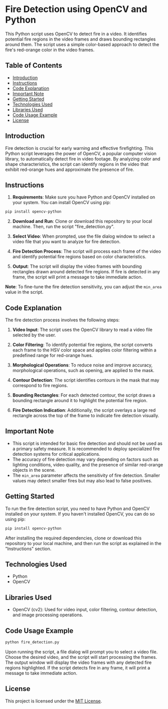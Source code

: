# Fire Detection using OpenCV and Python

This Python script uses OpenCV to detect fire in a video. It identifies potential fire regions in the video frames and draws bounding rectangles around them. The script uses a simple color-based approach to detect the fire's red-orange color in the video frames.

## Table of Contents
- [Introduction](#introduction)
- [Instructions](#instructions)
- [Code Explanation](#code-explanation)
- [Important Note](#important-note)
- [Getting Started](#getting-started)
- [Technologies Used](#technologies-used)
- [Libraries Used](#libraries-used)
- [Code Usage Example](#code-usage-example)
- [License](#license)

## Introduction

Fire detection is crucial for early warning and effective firefighting. This Python script leverages the power of OpenCV, a popular computer vision library, to automatically detect fire in video footage. By analyzing color and shape characteristics, the script can identify regions in the video that exhibit red-orange hues and approximate the presence of fire.

## Instructions

1. **Requirements**: Make sure you have Python and OpenCV installed on your system. You can install OpenCV using pip:

```bash
pip install opencv-python
```

2. **Download and Run**: Clone or download this repository to your local machine. Then, run the script "fire_detection.py".

3. **Select Video**: When prompted, use the file dialog window to select a video file that you want to analyze for fire detection.

4. **Fire Detection Process**: The script will process each frame of the video and identify potential fire regions based on color characteristics.

5. **Output**: The script will display the video frames with bounding rectangles drawn around detected fire regions. If fire is detected in any frame, the script will print a message to take immediate action.

**Note**: To fine-tune the fire detection sensitivity, you can adjust the `min_area` value in the script.

## Code Explanation

The fire detection process involves the following steps:

1. **Video Input**: The script uses the OpenCV library to read a video file selected by the user.

2. **Color Filtering**: To identify potential fire regions, the script converts each frame to the HSV color space and applies color filtering within a predefined range for red-orange hues.

3. **Morphological Operations**: To reduce noise and improve accuracy, morphological operations, such as opening, are applied to the mask.

4. **Contour Detection**: The script identifies contours in the mask that may correspond to fire regions.

5. **Bounding Rectangles**: For each detected contour, the script draws a bounding rectangle around it to highlight the potential fire region.

6. **Fire Detection Indication**: Additionally, the script overlays a large red rectangle across the top of the frame to indicate fire detection visually.

## Important Note

- This script is intended for basic fire detection and should not be used as a primary safety measure. It is recommended to deploy specialized fire detection systems for critical applications.
- The accuracy of fire detection may vary depending on factors such as lighting conditions, video quality, and the presence of similar red-orange objects in the scene.
- The `min_area` parameter affects the sensitivity of fire detection. Smaller values may detect smaller fires but may also lead to false positives.

## Getting Started

To run the fire detection script, you need to have Python and OpenCV installed on your system. If you haven't installed OpenCV, you can do so using pip:

```bash
pip install opencv-python
```

After installing the required dependencies, clone or download this repository to your local machine, and then run the script as explained in the "Instructions" section.

## Technologies Used

- Python
- OpenCV

## Libraries Used

- OpenCV (cv2): Used for video input, color filtering, contour detection, and image processing operations.

## Code Usage Example

```bash
python fire_detection.py
```

Upon running the script, a file dialog will prompt you to select a video file. Choose the desired video, and the script will start processing the frames. The output window will display the video frames with any detected fire regions highlighted. If the script detects fire in any frame, it will print a message to take immediate action.

## License

This project is licensed under the [MIT License](LICENSE).
